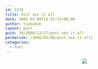 ```yaml
---
id: 1270
title: Post sez it all
date: 2006-03-08T14:32:51+00:00
author: tsykoduk
layout: post
guid: 30/2008/12/27/post-sez-it-all
permalink: /2006/03/08/post-sez-it-all/
categories:
  - Fun!
---
```

<center><a href="http://www.fireflyseason2.com/"><img src="http://www.nwgamers.org/Firefly2A.jpg" /></a></center>